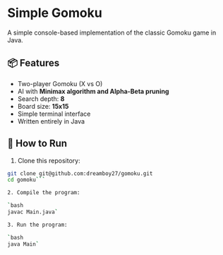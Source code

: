 # Simple Gomoku

A simple console-based implementation of the classic Gomoku game in Java.

## 📦 Features

- Two-player Gomoku (X vs O)
- AI with **Minimax algorithm and Alpha-Beta pruning**
- Search depth: **8**
- Board size: **15x15**
- Simple terminal interface
- Written entirely in Java

## 🚀 How to Run

1. Clone this repository:

```bash
git clone git@github.com:dreamboy27/gomoku.git
cd gomoku```

2. Compile the program:

`bash
javac Main.java`

3. Run the program:

`bash
java Main`
